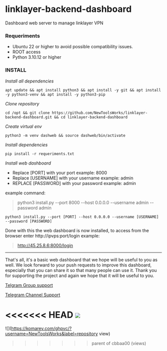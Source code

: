 # linklayer-backend-dashboard
Dashboard web server to manage linklayer VPN

### Requeriments
- Ubuntu 22 or higher to avoid possible compatibility issues.
- ROOT access
- Python 3.10.12 or higher

### INSTALL

_Install all dependencies_

```console
apt update && apt install python3 && apt install -y git && apt install -y python3-venv && apt install -y python3-pip 
```



_Clone repository_

```console
cd /opt && git clone https://github.com/NewToolsWorks/linklayer-backend-dashboard.git && cd linklayer-backend-dashboard
```

_Create virtual env_

```console
python3 -m venv dashweb && source dashweb/bin/activate
```

_Install dependencies_

```console
pip install -r requeriments.txt
```


_Install web dashboard_

- Replace [PORT] with your port example: 8000
- Replace [USERNAME] with your username example: admin
- REPLACE [PASSWORD] with your password example: admin

example command: 

> python3 install.py --port 8000 --host 0.0.0.0 --username admin --password admin


```console
python3 install.py --port [PORT] --host 0.0.0.0 --username [USERNAME] --password [PASSWORD]
```

Done with this the web dashboard is now installed, to access from the browser enter http://ipvps:port/login
example:

> http://45.25.8.6:8000/login

---

That's all, it's a basic web dashboard that we hope will be useful to you as well. We look forward to your push requests to improve this dashboard, especially that you can share it so that many people can use it. Thank you for supporting the project and again we hope that it will be useful to you.

[Telgram Group support](https://t.me/ntwtools)

[Telegram Channel Support](https://t.me/newtoolsworksCanal)

<<<<<<< HEAD
![](https://komarev.com/ghpvc/?username=NewToolsWorks&label=repository+view)
=======
![](https://komarev.com/ghpvc/?username=NewToolsWorks&label=repository view)
>>>>>>> parent of cbbaa00 (views)
